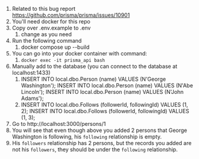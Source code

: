 1. Related to this bug report https://github.com/prisma/prisma/issues/10901
2. You'll need docker for this repo
3. Copy over .env.example to .env
   1. change as you need
4. Run the following command
   1. docker compose up --build
5. You can go into your docker container with command:
   1. `docker exec -it prisma_api bash`
6. Manually add to the database (you can connect to the database at localhost:1433)
   1. INSERT INTO local.dbo.Person (name) VALUES (N'George Washington');
      INSERT INTO local.dbo.Person (name) VALUES (N'Abe Lincoln');
      INSERT INTO local.dbo.Person (name) VALUES (N'John Adams');
   2. INSERT INTO local.dbo.Follows (followerId, followingId) VALUES (1, 2);
      INSERT INTO local.dbo.Follows (followerId, followingId) VALUES (1, 3);
7. Go to http://localhost:3000/persons/1
8. You will see that even though above you added 2 persons that George Washington is following, his `following` relationship is empty.
9. His `followers` relationship has 2 persons, but the records you added are not his `followers`, they should be under the `following` relationship.

